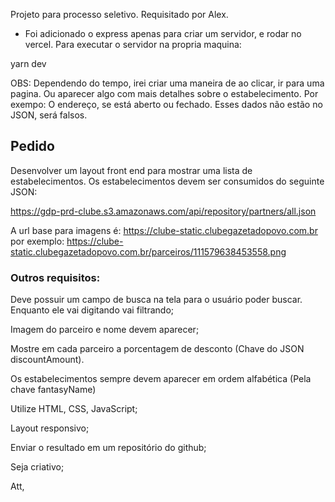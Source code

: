 Projeto para processo seletivo.
Requisitado por Alex.
 
- Foi adicionado o express apenas para criar um servidor, e rodar no vercel.
Para executar o servidor na propria maquina:

yarn dev

OBS: Dependendo do tempo, irei criar uma maneira de ao clicar, ir para uma pagina. Ou aparecer algo com mais detalhes sobre o estabelecimento. 
Por exempo: O endereço, se está aberto ou fechado.
Esses dados não estão no JSON, será falsos.



<h2> Pedido </h2>
Desenvolver um layout front end para mostrar uma lista de estabelecimentos. Os estabelecimentos devem ser consumidos do seguinte JSON: 

https://gdp-prd-clube.s3.amazonaws.com/api/repository/partners/all.json 

A url base para imagens é: https://clube-static.clubegazetadopovo.com.br por exemplo: https://clube-static.clubegazetadopovo.com.br/parceiros/111579638453558.png 

 
 

<h3>Outros requisitos: </h3>

Deve possuir um campo de busca na tela para o usuário poder buscar. Enquanto ele vai digitando vai filtrando; 

Imagem do parceiro e nome devem aparecer; 

Mostre em cada parceiro a porcentagem de desconto (Chave do JSON discountAmount).  

Os estabelecimentos sempre devem aparecer em ordem alfabética (Pela chave fantasyName) 

Utilize HTML, CSS, JavaScript; 

Layout responsivo; 

Enviar o resultado em um repositório do github; 

Seja criativo; 

 
Att, 

